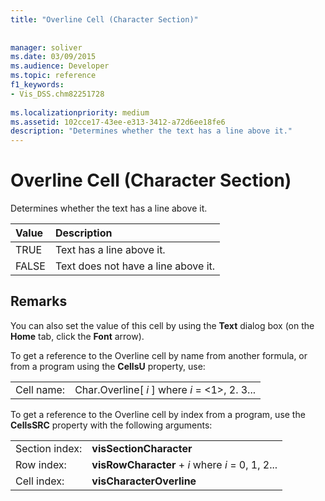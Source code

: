 ```yaml
---
title: "Overline Cell (Character Section)"
 
 
manager: soliver
ms.date: 03/09/2015
ms.audience: Developer
ms.topic: reference
f1_keywords:
- Vis_DSS.chm82251728
 
ms.localizationpriority: medium
ms.assetid: 102cce17-43ee-e313-3412-a72d6ee18fe6
description: "Determines whether the text has a line above it."
---
```


# Overline Cell (Character Section)

Determines whether the text has a line above it.
  
|**Value**|**Description**|
|:-----|:-----|
|TRUE  <br/> |Text has a line above it. |
|FALSE  <br/> |Text does not have a line above it. |
   
## Remarks

You can also set the value of this cell by using the **Text** dialog box (on the **Home** tab, click the **Font** arrow). 
  
To get a reference to the Overline cell by name from another formula, or from a program using the **CellsU** property, use: 
  
|||
|:-----|:-----|
|Cell name:  <br/> |Char.Overline[ *i*  ] where  *i*  = <1>, 2. 3... |
   
To get a reference to the Overline cell by index from a program, use the **CellsSRC** property with the following arguments: 
  
|||
|:-----|:-----|
|Section index:  <br/> |**visSectionCharacter** <br/> |
|Row index:  <br/> |**visRowCharacter** +  *i*  where  *i*  = 0, 1, 2... |
|Cell index:  <br/> |**visCharacterOverline** <br/> |
   

